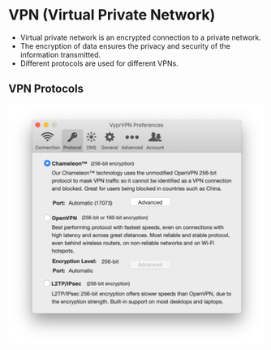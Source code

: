 # VPN (Virtual Private Network)
- Virtual private network is an encrypted connection to a private network.
- The encryption of data ensures the privacy and security of the information transmitted.
- Different protocols are used for different VPNs.  

## VPN Protocols
![VPN](/assets/VPN_Protocols.png)
